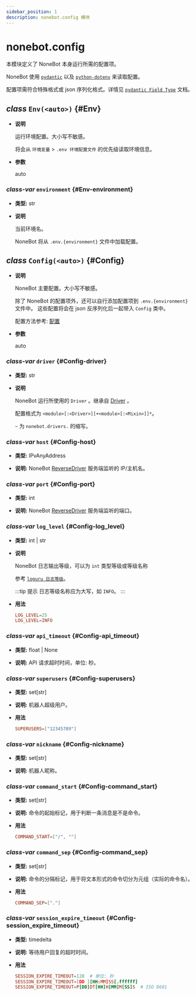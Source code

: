 ```yaml
---
sidebar_position: 1
description: nonebot.config 模块
---
```


# nonebot.config

本模块定义了 NoneBot 本身运行所需的配置项。

NoneBot 使用 [`pydantic`](https://pydantic-docs.helpmanual.io/) 以及 [`python-dotenv`](https://saurabh-kumar.com/python-dotenv/) 来读取配置。

配置项需符合特殊格式或 json 序列化格式。详情见 [`pydantic Field Type`](https://pydantic-docs.helpmanual.io/usage/types/) 文档。

## _class_ `Env(<auto>)` {#Env}

- **说明**

  运行环境配置。大小写不敏感。

  将会从 `环境变量` > `.env 环境配置文件` 的优先级读取环境信息。

- **参数**

  auto

### _class-var_ `environment` {#Env-environment}

- **类型:** str

- **说明**

  当前环境名。

  NoneBot 将从 `.env.{environment}` 文件中加载配置。

## _class_ `Config(<auto>)` {#Config}

- **说明**

  NoneBot 主要配置。大小写不敏感。

  除了 NoneBot 的配置项外，还可以自行添加配置项到 `.env.{environment}` 文件中。
  这些配置将会在 json 反序列化后一起带入 `Config` 类中。

  配置方法参考: [配置](https://v2.nonebot.dev/docs/appendices/config)

- **参数**

  auto

### _class-var_ `driver` {#Config-driver}

- **类型:** str

- **说明**

  NoneBot 运行所使用的 `Driver` 。继承自 [Driver](drivers/index.md#Driver) 。

  配置格式为 `<module>[:<Driver>][+<module>[:<Mixin>]]*`。

  `~` 为 `nonebot.drivers.` 的缩写。

### _class-var_ `host` {#Config-host}

- **类型:** IPvAnyAddress

- **说明:** NoneBot [ReverseDriver](drivers/index.md#ReverseDriver) 服务端监听的 IP/主机名。

### _class-var_ `port` {#Config-port}

- **类型:** int

- **说明:** NoneBot [ReverseDriver](drivers/index.md#ReverseDriver) 服务端监听的端口。

### _class-var_ `log_level` {#Config-log_level}

- **类型:** int | str

- **说明**

  NoneBot 日志输出等级，可以为 `int` 类型等级或等级名称

  参考 [`loguru 日志等级`](https://loguru.readthedocs.io/en/stable/api/logger.html#levels)。

  :::tip 提示
  日志等级名称应为大写，如 `INFO`。
  :::

- **用法**

  ```conf
  LOG_LEVEL=25
  LOG_LEVEL=INFO
  ```

### _class-var_ `api_timeout` {#Config-api_timeout}

- **类型:** float | None

- **说明:** API 请求超时时间，单位: 秒。

### _class-var_ `superusers` {#Config-superusers}

- **类型:** set[str]

- **说明:** 机器人超级用户。

- **用法**

  ```conf
  SUPERUSERS=["12345789"]
  ```

### _class-var_ `nickname` {#Config-nickname}

- **类型:** set[str]

- **说明:** 机器人昵称。

### _class-var_ `command_start` {#Config-command_start}

- **类型:** set[str]

- **说明:** 命令的起始标记，用于判断一条消息是不是命令。

- **用法**

  ```conf
  COMMAND_START=["/", ""]
  ```

### _class-var_ `command_sep` {#Config-command_sep}

- **类型:** set[str]

- **说明:** 命令的分隔标记，用于将文本形式的命令切分为元组（实际的命令名）。

- **用法**

  ```conf
  COMMAND_SEP=["."]
  ```

### _class-var_ `session_expire_timeout` {#Config-session_expire_timeout}

- **类型:** timedelta

- **说明:** 等待用户回复的超时时间。

- **用法**

  ```conf
  SESSION_EXPIRE_TIMEOUT=120  # 单位: 秒
  SESSION_EXPIRE_TIMEOUT=[DD ][HH:MM]SS[.ffffff]
  SESSION_EXPIRE_TIMEOUT=P[DD]DT[HH]H[MM]M[SS]S  # ISO 8601
  ```
